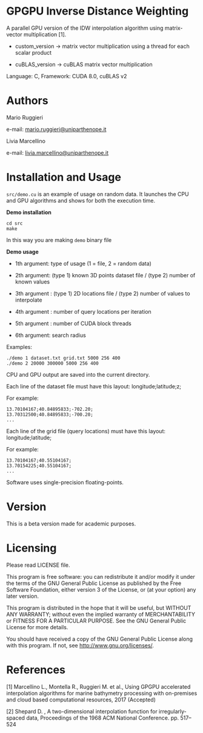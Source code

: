 # GPGPU Inverse Distance Weighting
A parallel GPU version of the IDW interpolation algorithm using matrix-vector multiplication [1].

* custom_version -> matrix vector multiplication using a thread for each scalar product

* cuBLAS_version -> cuBLAS matrix vector multiplication

Language: C, Framework: CUDA 8.0, cuBLAS v2

# Authors
Mario Ruggieri

e-mail: mario.ruggieri@uniparthenope.it

Livia Marcellino

e-mail: livia.marcellino@uniparthenope.it
  
# Installation and Usage 

`src/demo.cu` is an example of usage on random data. It launches the CPU and GPU algorithms and shows for both the execution time.

**Demo installation**
  ```
  cd src
  make
  ```
In this way you are making `demo` binary file
	
**Demo usage**

* 1th argument: type of usage (1 = file, 2 = random data)

* 2th argument: (type 1) known 3D points dataset file / (type 2) number of known values

* 3th argument : (type 1) 2D locations file / (type 2) number of values to interpolate

* 4th argument : number of query locations per iteration

* 5th argument : number of CUDA block threads

* 6th argument: search radius

Examples:

	./demo 1 dataset.txt grid.txt 5000 256 400
	./demo 2 20000 300000 5000 256 400
	
CPU and GPU output are saved into the current directory.

Each line of the dataset file must have this layout: longitude;latitude;z;

For example:

	13.70104167;40.84895833;-702.20;
	13.70312500;40.84895833;-700.20;
	...

Each line of the grid file (query locations) must have this layout: longitude;latitude;

For example:

	13.70104167;40.55104167;
	13.70154225;40.55104167;
	...
	
Software uses single-precision floating-points.

# Version
This is a beta version made for academic purposes.
	
# Licensing
Please read LICENSE file.

This program is free software: you can redistribute it and/or modify
it under the terms of the GNU General Public License as published by
the Free Software Foundation, either version 3 of the License, or
(at your option) any later version.

This program is distributed in the hope that it will be useful,
but WITHOUT ANY WARRANTY; without even the implied warranty of
MERCHANTABILITY or FITNESS FOR A PARTICULAR PURPOSE.  See the
GNU General Public License for more details.

You should have received a copy of the GNU General Public License
along with this program.  If not, see <http://www.gnu.org/licenses/>.

# References
[1] Marcellino L., Montella R., Ruggieri M. et al., Using GPGPU accelerated interpolation algorithms for marine bathymetry processing with on-premises and cloud based computational resources, 2017 (Accepted)

[2] Shepard D. , A two-dimensional interpolation function for irregularly-spaced data, Proceedings of the 1968 ACM National Conference. pp. 517–524 

